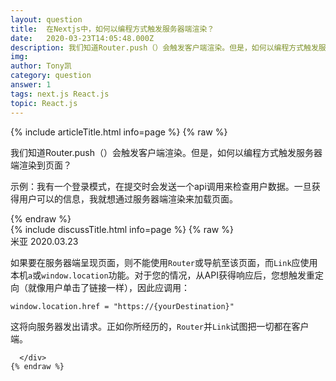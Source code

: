 ```yaml
---
layout: question
title:  在Nextjs中，如何以编程方式触发服务器端渲染？
date:   2020-03-23T14:05:48.000Z
description: 我们知道Router.push（）会触发客户端渲染。但是，如何以编程方式触发服务器端渲染到页面？示例：我有一个登录模式，在提交时会发送一个api调用来...
img: 
author: Tony凯
category: question
answer: 1
tags: next.js React.js
topic: React.js
---
```

<div class="article-root">
  <div class="article">
    {% include articleTitle.html info=page %}
    {% raw %}
    <div class="article-content"><p><font style="vertical-align: inherit;"><font style="vertical-align: inherit;">我们知道Router.push（）会触发客户端渲染。</font><font style="vertical-align: inherit;">但是，如何以编程方式触发服务器端渲染到页面？</font></font></p>

<p><font style="vertical-align: inherit;"><font style="vertical-align: inherit;">示例：我有一个登录模式，在提交时会发送一个api调用来检查用户数据。</font><font style="vertical-align: inherit;">一旦获得用户可以的信息，我就想通过服务器端渲染来加载页面。</font></font></p></div>
    {% endraw %}
  </div>

  <div class="discuss-wrapper">
    {% include discussTitle.html info=page %}
    {% raw %}
    <div class="discuss-item">
        <div class="discuss-parent">
          <div class="discuss-meta">
            <span class="discuss-user">米亚</span>
            <span class="discuss-time">2020.03.23</span>
          </div>
          <div class="discuss-comment"><p><font style="vertical-align: inherit;"><font style="vertical-align: inherit;">如果要在服务器端呈现页面，则不能使用</font></font><code>Router</code><font style="vertical-align: inherit;"><font style="vertical-align: inherit;">或</font><font style="vertical-align: inherit;">导航至该页面，而</font></font><code>Link</code><font style="vertical-align: inherit;"><font style="vertical-align: inherit;">应使用本机</font></font><code>a</code><font style="vertical-align: inherit;"><font style="vertical-align: inherit;">或</font></font><code>window.location</code><font style="vertical-align: inherit;"><font style="vertical-align: inherit;">功能。</font><font style="vertical-align: inherit;">对于您的情况，从API获得响应后，您想触发重定向（就像用户单击了链接一样），因此应调用：</font></font></p>

<pre class="lang-js prettyprint-override"><code>window.location.href = "https://{yourDestination}"
</code></pre>

<p><font style="vertical-align: inherit;"><font style="vertical-align: inherit;">这将向服务器发出请求。</font><font style="vertical-align: inherit;">正如你所经历的，</font></font><code>Router</code><font style="vertical-align: inherit;"><font style="vertical-align: inherit;">并</font></font><code>Link</code><font style="vertical-align: inherit;"><font style="vertical-align: inherit;">试图把一切都在客户端。</font></font></p></div>
        </div>
        
      </div>
    {% endraw %}
  </div>
<div>
